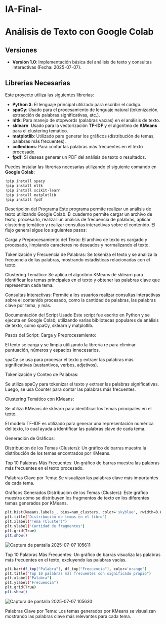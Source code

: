 # IA-Final-
# Análisis de Texto con Google Colab

## Versiones

- **Versión 1.0**: Implementación básica del análisis de texto y consultas interactivas (Fecha: 2025-07-07).

## Librerías Necesarias

Este proyecto utiliza las siguientes librerías:

- **Python 3**: El lenguaje principal utilizado para escribir el código.
- **spaCy**: Usado para el procesamiento de lenguaje natural (tokenización, extracción de palabras significativas, etc.). 
- **nltk**: Para manejo de stopwords (palabras vacías) en el análisis de texto.
- **sklearn**: Usado para la vectorización **TF-IDF** y el algoritmo de **KMeans** para el clustering temático.
- **matplotlib**: Utilizado para generar los gráficos (distribución de temas, palabras más frecuentes).
- **collections**: Para contar las palabras más frecuentes en el texto procesado.
- **fpdf**: Si deseas generar un PDF del análisis de texto o resultados.
  
Puedes instalar las librerías necesarias utilizando el siguiente comando en **Google Colab**:

```bash
!pip install spacy
!pip install nltk
!pip install scikit-learn
!pip install matplotlib
!pip install fpdf
```
Descripción del Programa
Este programa permite realizar un análisis de texto utilizando Google Colab. El cuaderno permite cargar un archivo de texto, procesarlo, realizar un análisis de frecuencia de palabras, aplicar clustering temático y realizar consultas interactivas sobre el contenido. El flujo general sigue los siguientes pasos:

Carga y Preprocesamiento del Texto: El archivo de texto es cargado y procesado, limpiando caracteres no deseados y normalizando el texto.

Tokenización y Frecuencia de Palabras: Se tokeniza el texto y se analiza la frecuencia de las palabras, mostrando estadísticas relacionadas con el texto.

Clustering Temático: Se aplica el algoritmo KMeans de sklearn para identificar los temas principales en el texto y obtener las palabras clave que representan cada tema.

Consultas Interactivas: Permite a los usuarios realizar consultas interactivas sobre el contenido procesado, como la cantidad de palabras, las palabras clave por tema, y más.

Documentación del Script Usado
Este script fue escrito en Python y se ejecuta en Google Colab, utilizando varias bibliotecas populares de análisis de texto, como spaCy, sklearn y matplotlib.

Pasos del Script:
Carga y Preprocesamiento:

El texto se carga y se limpia utilizando la librería re para eliminar puntuación, números y espacios innecesarios.

spaCy se usa para procesar el texto y extraer las palabras más significativas (sustantivos, verbos, adjetivos).

Tokenización y Conteo de Palabras:

Se utiliza spaCy para tokenizar el texto y extraer las palabras significativas. Luego, se usa Counter para contar las palabras más frecuentes.

Clustering Temático con KMeans:

Se utiliza KMeans de sklearn para identificar los temas principales en el texto.

El modelo TF-IDF es utilizado para generar una representación numérica del texto, lo cual ayuda a identificar las palabras clave de cada tema.

Generación de Gráficos:

Distribución de los Temas (Clusters): Un gráfico de barras muestra la distribución de los temas encontrados por KMeans.

Top 10 Palabras Más Frecuentes: Un gráfico de barras muestra las palabras más frecuentes en el texto procesado.

Palabras Clave por Tema: Se visualizan las palabras clave más importantes de cada tema.

Gráficos Generados
Distribución de los Temas (Clusters):
Este gráfico muestra cómo se distribuyen los fragmentos de texto en los diferentes temas generados por KMeans.
```bash
plt.hist(kmeans.labels_, bins=num_clusters, color='skyblue', rwidth=0.8)
plt.title("Distribución de temas en el libro")
plt.xlabel("Tema (Cluster)")
plt.ylabel("Cantidad de fragmentos")
plt.grid(True)
plt.show()
```
![Captura de pantalla 2025-07-07 105611](https://github.com/user-attachments/assets/87537bfa-2348-4e4a-853e-7e38a06081e3)

Top 10 Palabras Más Frecuentes:
Un gráfico de barras visualiza las palabras más frecuentes en el texto, excluyendo las palabras vacías.
```bash
plt.bar(df_top["Palabra"], df_top["Frecuencia"], color='orange')
plt.title("Top 10 palabras más frecuentes con significado propio")
plt.xlabel("Palabra")
plt.ylabel("Frecuencia")
plt.grid(True)
plt.show()
```
![Captura de pantalla 2025-07-07 105630](https://github.com/user-attachments/assets/056ec790-4d09-45f5-94ca-2d552825d370)

Palabras Clave por Tema:
Los temas generados por KMeans se visualizan mostrando las palabras clave más relevantes para cada tema.
